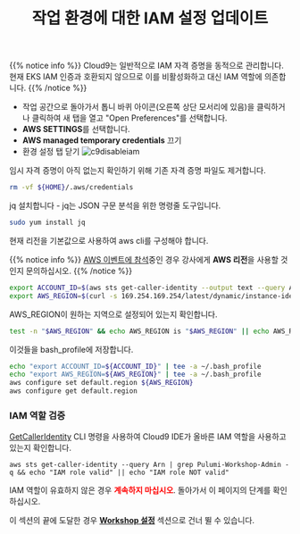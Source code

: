 ﻿---
title: "작업 환경에 대한 IAM 설정 업데이트"
chapter: false
weight: 19
---

{{% notice info %}}
Cloud9는 일반적으로 IAM 자격 증명을 동적으로 관리합니다. 현재 EKS IAM 인증과 호환되지 않으므로 이를 비활성화하고 대신 IAM 역할에 의존합니다.
{{% /notice %}}

- 작업 공간으로 돌아가서 톱니 바퀴 아이콘(오른쪽 상단 모서리에 있음)을 클릭하거나 클릭하여 새 탭을 열고 "Open Preferences"를 선택합니다.
- **AWS SETTINGS**를 선택합니다.
- **AWS managed temporary credentials** 끄기
- 환경 설정 탭 닫기
![c9disableiam](/images/c9disableiam.png)

임시 자격 증명이 아직 없는지 확인하기 위해 기존 자격 증명 파일도 제거합니다.
```sh
rm -vf ${HOME}/.aws/credentials
```
jq 설치합니다 - jq는 JSON 구문 분석을 위한 명령줄 도구입니다.
```sh
sudo yum install jq
```
현재 리전을 기본값으로 사용하여 aws cli를 구성해야 합니다.

{{% notice info %}}
[AWS 이벤트에 참석](https://eksworkshop.com/020_prerequisites/aws_event/)중인 경우 강사에게 **AWS 리전**을 사용할 것인지 문의하십시오.
{{% /notice %}}

```sh
export ACCOUNT_ID=$(aws sts get-caller-identity --output text --query Account)
export AWS_REGION=$(curl -s 169.254.169.254/latest/dynamic/instance-identity/document | jq -r '.region')
```

AWS_REGION이 원하는 지역으로 설정되어 있는지 확인합니다.
```sh
test -n "$AWS_REGION" && echo AWS_REGION is "$AWS_REGION" || echo AWS_REGION is not set
```
 
이것들을 bash_profile에 저장합니다.
```sh
echo "export ACCOUNT_ID=${ACCOUNT_ID}" | tee -a ~/.bash_profile
echo "export AWS_REGION=${AWS_REGION}" | tee -a ~/.bash_profile
aws configure set default.region ${AWS_REGION}
aws configure get default.region
```

### IAM 역할 검증

[GetCallerIdentity](https://docs.aws.amazon.com/cli/latest/reference/sts/get-caller-identity.html) CLI 명령을 사용하여 Cloud9 IDE가 올바른 IAM 역할을 사용하고 있는지 확인합니다.

```
aws sts get-caller-identity --query Arn | grep Pulumi-Workshop-Admin -q && echo "IAM role valid" || echo "IAM role NOT valid"
```

<!--
First, get the IAM role name from the AWS CLI.
```bash
INSTANCE_PROFILE_NAME=`basename $(aws ec2 describe-instances --filters Name=tag:Name,Values=aws-cloud9-${C9_PROJECT}-${C9_PID} | jq -r '.Reservations[0].Instances[0].IamInstanceProfile.Arn' | awk -F "/" "{print $2}")`
aws iam get-instance-profile --instance-profile-name $INSTANCE_PROFILE_NAME --query "InstanceProfile.Roles[0].RoleName" --output text
```
-->

IAM 역할이 유효하지 않은 경우 <span style = "color: red;">**계속하지 마십시오**</span>. 돌아가서 이 페이지의 단계를 확인하십시오.

이 섹션의 끝에 도달한 경우 [**Workshop 설정**](/15_workshop_setup/50_workshop_setup.html) 섹션으로 건너 뛸 수 있습니다.
